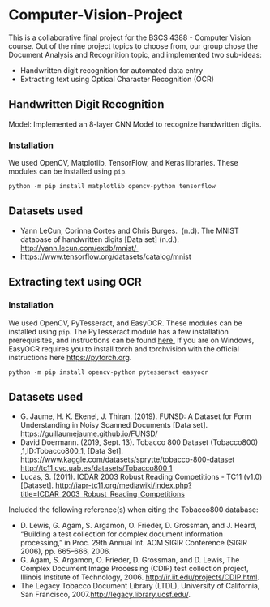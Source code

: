 # Computer-Vision-Project
This is a collaborative final project for the BSCS 4388 - Computer Vision course. Out of the nine project topics to choose from, our group chose the Document Analysis and Recognition topic, and implemented two sub-ideas: 
- Handwritten digit recognition for automated data entry
- Extracting text using Optical Character Recognition (OCR)


## Handwritten Digit Recognition
Model: Implemented an 8-layer CNN Model to recognize handwritten digits.

### Installation
We used OpenCV, Matplotlib, TensorFlow, and Keras libraries. These modules can be installed using ```pip```.

```python -m pip install matplotlib opencv-python tensorflow```

## Datasets used
- Yann LeCun, Corinna Cortes and Chris Burges.  (n.d). The MNIST database of handwritten digits [Data set] (n.d.). http://yann.lecun.com/exdb/mnist/ 
- https://www.tensorflow.org/datasets/catalog/mnist

## Extracting text using OCR
### Installation
We used OpenCV, PyTesseract, and EasyOCR. These modules can be installed using ```pip```. The PyTesseract module has a few installation prerequisites, and instructions can be found [here.](https://github.com/madmaze/pytesseract) If you are on Windows, EasyOCR requires you to install torch and torchvision with the official instructions here https://pytorch.org.

```python -m pip install opencv-python pytesseract easyocr```



## Datasets used
- G. Jaume, H. K. Ekenel, J. Thiran. (2019). FUNSD: A Dataset for Form Understanding in Noisy Scanned Documents [Data set]. https://guillaumejaume.github.io/FUNSD/
- David Doermann. (2019, Sept. 13). Tobacco 800 Dataset (Tobacco800) ,1,ID:Tobacco800_1, [Data Set]. https://www.kaggle.com/datasets/sprytte/tobacco-800-dataset http://tc11.cvc.uab.es/datasets/Tobacco800_1
- Lucas, S. (2011). ICDAR 2003 Robust Reading Competitions - TC11 (v1.0) [Dataset]. http://iapr-tc11.org/mediawiki/index.php?title=ICDAR_2003_Robust_Reading_Competitions 

Included the following reference(s) when citing the Tobacco800 database:
- D. Lewis, G. Agam, S. Argamon, O. Frieder, D. Grossman, and J. Heard, “Building a test collection for complex document information processing,” in Proc. 29th Annual Int. ACM SIGIR Conference (SIGIR 2006), pp. 665–666, 2006.
- G. Agam, S. Argamon, O. Frieder, D. Grossman, and D. Lewis, The Complex Document Image Processing (CDIP) test collection project, Illinois Institute of Technology, 2006. http://ir.iit.edu/projects/CDIP.html.
- The Legacy Tobacco Document Library (LTDL), University of California, San Francisco, 2007.http://legacy.library.ucsf.edu/.
